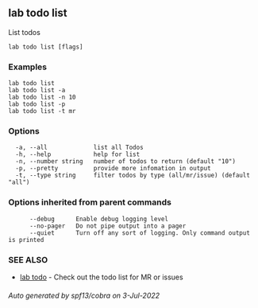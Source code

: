 ## lab todo list

List todos

```
lab todo list [flags]
```

### Examples

```
lab todo list
lab todo list -a
lab todo list -n 10
lab todo list -p
lab todo list -t mr
```

### Options

```
  -a, --all             list all Todos
  -h, --help            help for list
  -n, --number string   number of todos to return (default "10")
  -p, --pretty          provide more infomation in output
  -t, --type string     filter todos by type (all/mr/issue) (default "all")
```

### Options inherited from parent commands

```
      --debug      Enable debug logging level
      --no-pager   Do not pipe output into a pager
      --quiet      Turn off any sort of logging. Only command output is printed
```

### SEE ALSO

* [lab todo](lab_todo.md)	 - Check out the todo list for MR or issues

###### Auto generated by spf13/cobra on 3-Jul-2022
